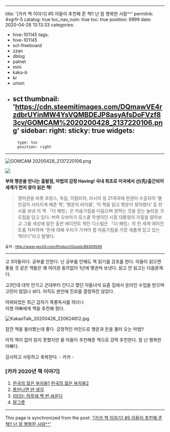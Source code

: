 
---
title: '[카카 책 이야기] #5 아들이 추천해 준 책!!  난 참 행복한 사람^^'
permlink: 4vgrfr-5
catalog: true
toc_nav_num: true
toc: true
position: 9999
date: 2020-04-28 13:13:33
categories:
- hive-101145
tags:
- hive-101145
- sct-freeboard
- zzan
- dblog
- palnet
- mini
- kaka-b
- kr
- union
- sct
thumbnail: 'https://cdn.steemitimages.com/DQmawVE4rzdbrUYinMW4YsVQMBDEJP8asyAfsDoFVzf83cv/GOMCAM%2020200428_2137220106.png'
sidebar:
    right:
        sticky: true
widgets:
    -
        type: toc
        position: right
---


![GOMCAM 20200428_2137220106.png](https://cdn.steemitimages.com/DQmawVE4rzdbrUYinMW4YsVQMBDEJP8asyAfsDoFVzf83cv/GOMCAM%2020200428_2137220106.png)

![](https://cdn.steemitimages.com/DQmZoXky2uvYpKFqWFEPRDuupBjcSoDgdsR4qFnmz8tNmfW/image.png)


**부와 행운을 만나는 출발점, 마법의 감정 Having!
국내 최초로 미국에서 선(先)출간되어 세계가 먼저 찾아 읽은 책!**

>영미권을 비롯 프랑스, 독일, 이탈리아, 러시아 등 21개국에 판권이 수출되어 ‘불안감이 사라지게 해준 책’, ‘행운의 바이블’, ‘이 책을 읽고 행운이 찾아왔다’ 등 찬사를 보낸 이 책 『더 해빙』은 마음가짐을 다듬으며 원하는 것을 얻는 놀라운 가르침을 담고 있다. 버락 오바마가 로스쿨 학생이던 시절 대통령의 자질을 알아보고 그를 세상에 알린 출판 에이전트 제인 디스털은 『더 해빙』의 전 세계 에이전트를 자처하며 “돈에 대해 우리가 가져야 할 마음가짐을 가장 새롭게 담고 있는 책이다”라고 말했다.

<sub>출처 : http://www.yes24.com/Product/Goods/89309569</sub>

---
고 3아들이다.  공부를 안한다. 
난 공부를 안해도 책 읽기를 강조를 한다. 
아들이 읽으면 좋을 것 같은 책들은 꽤 여러권 
동의없이 1년에 몇권씩 보낸다.  읽고 안 읽고는 다음문제다. 

고3인데 대학 안가고 군대부터 간다고 했던 아들녀석
요즘 집에서 온라인 수업을 받으며 고민이 많았나 보다. 
아직도 본인에 진로를 결정하진 않았다. 

어찌되었든 최근 갑자기 폭풍독서를 하더니  
이젠 아빠에게 책을 추천해 줬다. 

![KakaoTalk_20200428_220624812.jpg](https://cdn.steemitimages.com/DQmVUMMR5aoRicpodgKNNJFTHnyWc81WnNUF8XvXjH2qCgq/KakaoTalk_20200428_220624812.jpg)

잠깐 책을 둘러봤는데 좋다. 
긍정적인 마인드로 행운과 돈을 불러 오는 마법!!

아직 책이 없어 읽지 못했지만 울 아들이 추천해준 책으로
강력 추천한다.  참 난 행복한 아빠다. 

감사하고 사랑하고 축복한다. - 카카 -  



### [카카 2020년 책 이야기]
1. [한국의 젊은 부자들1](https://www.steemzzang.com/zzan/@kibumh/2gcgen-27) [한국의 젊은 부자들2](https://www.steemzzang.com/hive-101145/@kibumh/32)
2. [틈만나면 딴 생각](https://www.steemzzang.com/hive-101145/@kibumh/55oubh)
3. [리더는 하루에 백 번 싸운다]( https://www.steemzzang.com/hive-101145/@kibumh/2nk2hx-3)
4. [말그릇](https://www.steemzzang.com/hive-101145/@kibumh/6cbjjt-4)

- - -

This page is synchronized from the post: ['[카카 책 이야기] #5 아들이 추천해 준 책!!  난 참 행복한 사람^^'](https://steemit.com/@kibumh/4vgrfr-5)
